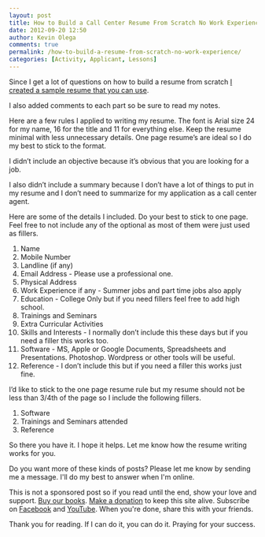 ```yaml
---
layout: post
title: How to Build a Call Center Resume From Scratch No Work Experience
date: 2012-09-20 12:50
author: Kevin Olega
comments: true
permalink: /how-to-build-a-resume-from-scratch-no-work-experience/
categories: [Activity, Applicant, Lessons]
---
```

Since I get a lot of questions on how to build a resume from scratch <a href="https://dl.dropboxusercontent.com/u/4112874/KevinOlegaResumeNoWorkExperience.pdf">I created a sample resume that you can use</a>.

I also added comments to each part so be sure to read my notes.

Here are a few rules I applied to writing my resume.
The font is Arial size 24 for my name, 16 for the title and 11 for everything else.
Keep the resume minimal with less unnecessary details.
One page resume’s are ideal so I do my best to stick to the format.

I didn’t include an objective because it’s obvious that you are looking for a job.

I also didn’t include a summary because I don’t have a lot of things to put in my resume and I don’t need to summarize for my application as a call center agent.

Here are some of the details I included. Do your best to stick to one page. Feel free to not include any of the optional as most of them were just used as fillers.

1.  Name
2.  Mobile Number
3.  Landline (if any)
4.  Email Address - Please use a professional one.
5.  Physical Address
6.  Work Experience if any - Summer jobs and part time jobs also apply
7.  Education - College Only but if you need fillers feel free to add high school.
8.  Trainings and Seminars
9.  Extra Curricular Activities
10.  Skills and Interests - I normally don’t include this these days but if you need a filler this works too.
11.  Software - MS, Apple or Google Documents, Spreadsheets and Presentations. Photoshop. Wordpress or other tools will be useful.
12.  Reference - I don’t include this but if you need a filler this works just fine.

I’d like to stick to the one page resume rule but my resume should not be less than 3/4th of the page so I include the following fillers.

1.  Software
2.  Trainings and Seminars attended
3.  Reference

So there you have it. I hope it helps. Let me know how the resume writing works for you.

Do you want more of these kinds of posts? Please let me know by sending me a message. I'll do my best to answer when I'm online.

This is not a sponsored post so if you read until the end, show your love and support. [Buy our books](http://callcentertrainingtips.com/promos/).  [Make a donation](http://callcentertrainingtips.com/support/) to keep this site alive. Subscribe on [Facebook](https://www.facebook.com/callcentertrainingtips/) and [YouTube](https://www.youtube.com/channel/UCSRyiovg_InMdQAe7Fn0LtA). When you're done, share this with your friends. 

Thank you for reading. If I can do it, you can do it. Praying for your success.